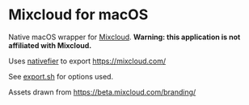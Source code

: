 # Mixcloud for macOS
Native macOS wrapper for [Mixcloud](https://www.mixcloud.com/). **Warning: this application is not affiliated with Mixcloud.**

Uses [nativefier](https://github.com/jiahaog/nativefier) to export https://mixcloud.com/

See [export.sh](export.sh) for options used.

Assets drawn from https://beta.mixcloud.com/branding/
